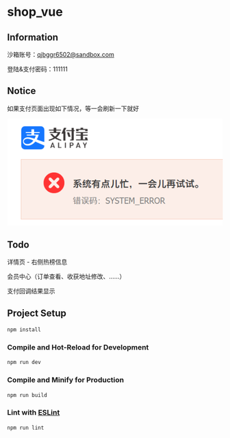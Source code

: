 # shop_vue

## Information

沙箱账号：qjbggr6502@sandbox.com

登陆&支付密码：111111

## Notice

如果支付页面出现如下情况，等一会刷新一下就好

![image.png](assets/image.png)

## Todo

详情页 - 右侧热榜信息

会员中心（订单查看、收获地址修改、……）

支付回调结果显示

## Project Setup

```sh
npm install
```

### Compile and Hot-Reload for Development

```sh
npm run dev
```

### Compile and Minify for Production

```sh
npm run build
```

### Lint with [ESLint](https://eslint.org/)

```sh
npm run lint
```
